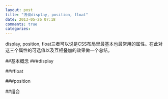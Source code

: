 ```yaml
---
layout: post
title: "浅谈display, position, float"
date: 2013-05-26 07:18
comments: true
categories: 
---
```

display, position, float三者可以说是CSS布局里最基本也最常用的属性。在此对这三个属性的可选值以及互相叠加的效果做一个总结。

##基本概念
###display

###float

###position

##组合